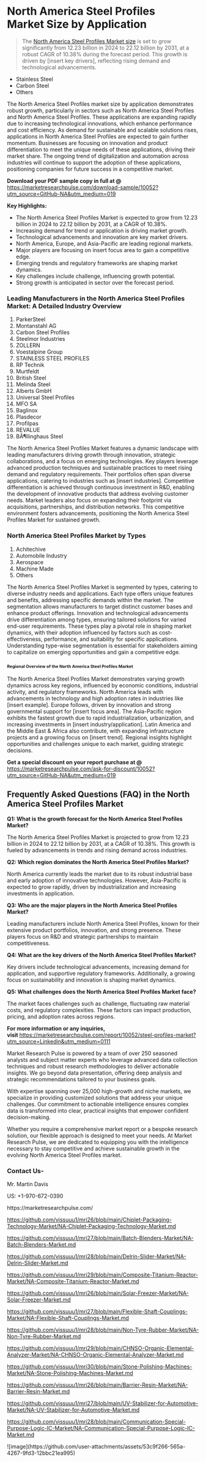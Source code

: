<h1>North America Steel Profiles Market&nbsp;Size by Application</h1><blockquote><p>The <a href="https://marketresearchpulse.com/download-sample/10052?utm_source=GitHub-NA&amp;utm_medium=019">North America Steel Profiles Market size</a> is set to grow significantly from 12.23 billion in 2024 to 22.12 billion by 2031, at a robust CAGR of 10.38% during the forecast period. This growth is driven by [insert key drivers], reflecting rising demand and technological advancements.</p></blockquote><ul><li>Stainless Steel<li> Carbon Steel<li> Others</li></ul><p>The North America Steel Profiles market size by application demonstrates robust growth, particularly in sectors such as North America Steel Profiles and North America Steel Profiles. These applications are expanding rapidly due to increasing technological innovations, which enhance performance and cost efficiency. As demand for sustainable and scalable solutions rises, applications in North America Steel Profiles are expected to gain further momentum. Businesses are focusing on innovation and product differentiation to meet the unique needs of these applications, driving their market share. The ongoing trend of digitalization and automation across industries will continue to support the adoption of these applications, positioning companies for future success in a competitive market.</p><p><strong>Download your PDF sample copy in full at @ </strong><a href="https://marketresearchpulse.com/download-sample/10052?utm_source=GitHub-NA&amp;utm_medium=019">https://marketresearchpulse.com/download-sample/10052?utm_source=GitHub-NA&amp;utm_medium=019</a></p><p><strong>Key Highlights: </strong></p><ul><li>The North America Steel Profiles Market is expected to grow from 12.23 billion in 2024 to 22.12 billion by 2031, at a CAGR of 10.38%.</li><li>Increasing demand for trend or application is driving market growth.</li><li>Technological advancements and innovation are key market drivers.</li><li>North America, Europe, and Asia-Pacific are leading regional markets.</li><li>Major players are focusing on insert focus area to gain a competitive edge.</li><li>Emerging trends and regulatory frameworks are shaping market dynamics.</li><li>Key challenges include challenge, influencing growth potential.</li><li>Strong growth is anticipated in sector over the forecast period.</li></ul><h3>Leading Manufacturers in the North America Steel Profiles Market: A Detailed Industry Overview</h3><ol><li>ParkerSteel</li><li>Montanstahl AG</li><li>Carbon Steel Profiles</li><li>Steelmor Industries</li><li>ZOLLERN</li><li>Voestalpine Group</li><li>STAINLESS STEEL PROFILES</li><li>RP Technik</li><li>Murtfeldt</li><li>British Steel</li><li>Melinda Steel</li><li>Alberts GmbH</li><li>Universal Steel Profiles</li><li>MFO SA</li><li>Baglinox</li><li>Plasdecor</li><li>Profilpas</li><li>REVALUE</li><li>BÃ¶llinghaus Steel</li></ol><div class="flex max-w-full flex-col flex-grow"><div class="min-h-8 text-message flex w-full flex-col items-end gap-2 whitespace-normal break-words [.text-message+&amp;]:mt-5" dir="auto" data-message-author-role="assistant" data-message-id="fd8432e4-4910-450d-b182-61b7bfb0a01f" data-message-model-slug="gpt-4o"><div class="flex w-full flex-col gap-1 empty:hidden first:pt-[3px]"><div class="markdown prose w-full break-words dark:prose-invert light"><p>The North America Steel Profiles Market features a dynamic landscape with leading manufacturers driving growth through innovation, strategic collaborations, and a focus on emerging technologies. Key players leverage advanced production techniques and sustainable practices to meet rising demand and regulatory requirements. Their portfolios often span diverse applications, catering to industries such as [insert industries]. Competitive differentiation is achieved through continuous investment in R&amp;D, enabling the development of innovative products that address evolving customer needs. Market leaders also focus on expanding their footprint via acquisitions, partnerships, and distribution networks. This competitive environment fosters advancements, positioning the North America Steel Profiles Market for sustained growth.</p></div></div></div></div><h3>North America Steel Profiles Market by Types</h3><ol><li>Achitechive<li> Automobile Industry<li> Aerospace<li> Machine Made<li> Others</li></ol><div class="flex max-w-full flex-col flex-grow"><div class="min-h-8 text-message flex w-full flex-col items-end gap-2 whitespace-normal break-words [.text-message+&amp;]:mt-5" dir="auto" data-message-author-role="assistant" data-message-id="084470be-0bb7-4664-bddf-5156b4f41249" data-message-model-slug="gpt-4o-mini"><div class="flex w-full flex-col gap-1 empty:hidden first:pt-[3px]"><div class="markdown prose w-full break-words dark:prose-invert light"><p>The North America Steel Profiles Market is segmented by types, catering to diverse industry needs and applications. Each type offers unique features and benefits, addressing specific demands within the market. The segmentation allows manufacturers to target distinct customer bases and enhance product offerings. Innovation and technological advancements drive differentiation among types, ensuring tailored solutions for varied end-user requirements. These types play a pivotal role in shaping market dynamics, with their adoption influenced by factors such as cost-effectiveness, performance, and suitability for specific applications. Understanding type-wise segmentation is essential for stakeholders aiming to capitalize on emerging opportunities and gain a competitive edge.</p></div></div></div></div><h3><span style="font-size: 11px;">Regional Overview of the North America Steel Profiles Market</span></h3><div class="flex max-w-full flex-col flex-grow"><div class="min-h-8 text-message flex w-full flex-col items-end gap-2 whitespace-normal break-words [.text-message+&amp;]:mt-5" dir="auto" data-message-author-role="assistant" data-message-id="e9038762-ce64-4e30-91c9-9bd413514231" data-message-model-slug="gpt-4o-mini"><div class="flex w-full flex-col gap-1 empty:hidden first:pt-[3px]"><div class="markdown prose w-full break-words dark:prose-invert light"><p>The North America Steel Profiles Market demonstrates varying growth dynamics across key regions, influenced by economic conditions, industrial activity, and regulatory frameworks. North America leads with advancements in technology and high adoption rates in industries like [insert example]. Europe follows, driven by innovation and strong governmental support for [insert focus area]. The Asia-Pacific region exhibits the fastest growth due to rapid industrialization, urbanization, and increasing investments in [insert industry/application]. Latin America and the Middle East &amp; Africa also contribute, with expanding infrastructure projects and a growing focus on [insert trend]. Regional insights highlight opportunities and challenges unique to each market, guiding strategic decisions.</p></div></div></div></div><p><strong>Get a special discount on your report purchase at @ </strong><a href="https://marketresearchpulse.com/ask-for-discount/10052?utm_source=GitHub-NA&amp;utm_medium=019">https://marketresearchpulse.com/ask-for-discount/10052?utm_source=GitHub-NA&amp;utm_medium=019</a></p><h2>Frequently Asked Questions (FAQ) in the North America Steel Profiles Market</h2><p><strong>Q1: What is the growth forecast for the North America Steel Profiles Market?</strong></p><p>The North America Steel Profiles Market is projected to grow from 12.23 billion in 2024 to 22.12 billion by 2031, at a CAGR of 10.38%. This growth is fueled by advancements in trends and rising demand across industries.</p><p><strong>Q2: Which region dominates the North America Steel Profiles Market?</strong></p><p>North America currently leads the market due to its robust industrial base and early adoption of innovative technologies. However, Asia-Pacific is expected to grow rapidly, driven by industrialization and increasing investments in application.</p><p><strong>Q3: Who are the major players in the North America Steel Profiles Market?</strong></p><p>Leading manufacturers include North America Steel Profiles, known for their extensive product portfolios, innovation, and strong presence. These players focus on R&amp;D and strategic partnerships to maintain competitiveness.</p><p><strong>Q4: What are the key drivers of the North America Steel Profiles Market?</strong></p><p>Key drivers include technological advancements, increasing demand for application, and supportive regulatory frameworks. Additionally, a growing focus on sustainability and innovation is shaping market dynamics.</p><p><strong>Q5: What challenges does the North America Steel Profiles Market face?</strong></p><p>The market faces challenges such as challenge, fluctuating raw material costs, and regulatory complexities. These factors can impact production, pricing, and adoption rates across regions.</p><p><strong>For more information or any inquiries, visit&nbsp;</strong><a href="https://marketresearchpulse.com/report/10052/steel-profiles-market?utm_source=Linkedin&utm_medium=0111">https://marketresearchpulse.com/report/10052/steel-profiles-market?utm_source=Linkedin&utm_medium=0111</a></p><p>Market Research Pulse is powered by a team of over 250 seasoned analysts and subject matter experts who leverage advanced data collection techniques and robust research methodologies to deliver actionable insights. We go beyond data presentation, offering deep analysis and strategic recommendations tailored to your business goals.</p><p>With expertise spanning over 25,000 high-growth and niche markets, we specialize in providing customized solutions that address your unique challenges. Our commitment to actionable intelligence ensures complex data is transformed into clear, practical insights that empower confident decision-making.</p><p>Whether you require a comprehensive market report or a bespoke research solution, our flexible approach is designed to meet your needs. At Market Research Pulse, we are dedicated to equipping you with the intelligence necessary to stay competitive and achieve sustainable growth in the evolving North America Steel Profiles market.</p><h3><strong>Contact Us-</strong></h3><p>Mr. Martin Davis</p><p>US: +1-970-672-0390</p><p>https://marketresearchpulse.com/</p><p><a href="https://github.com/vissuuu1/mri26/blob/main/Chiplet-Packaging-Technology-Market/NA-Chiplet-Packaging-Technology-Market.md">https://github.com/vissuuu1/mri26/blob/main/Chiplet-Packaging-Technology-Market/NA-Chiplet-Packaging-Technology-Market.md</a></p><p><a href="https://github.com/vissuuu1/mri27/blob/main/Batch-Blenders-Market/NA-Batch-Blenders-Market.md">https://github.com/vissuuu1/mri27/blob/main/Batch-Blenders-Market/NA-Batch-Blenders-Market.md</a></p><p><a href="https://github.com/vissuuu1/mri28/blob/main/Delrin-Slider-Market/NA-Delrin-Slider-Market.md">https://github.com/vissuuu1/mri28/blob/main/Delrin-Slider-Market/NA-Delrin-Slider-Market.md</a></p><p><a href="https://github.com/vissuuu1/mri29/blob/main/Composite-Titanium-Reactor-Market/NA-Composite-Titanium-Reactor-Market.md">https://github.com/vissuuu1/mri29/blob/main/Composite-Titanium-Reactor-Market/NA-Composite-Titanium-Reactor-Market.md</a></p><p><a href="https://github.com/vissuuu1/mri26/blob/main/Solar-Freezer-Market/NA-Solar-Freezer-Market.md">https://github.com/vissuuu1/mri26/blob/main/Solar-Freezer-Market/NA-Solar-Freezer-Market.md</a></p><p><a href="https://github.com/vissuuu1/mri27/blob/main/Flexible-Shaft-Couplings-Market/NA-Flexible-Shaft-Couplings-Market.md">https://github.com/vissuuu1/mri27/blob/main/Flexible-Shaft-Couplings-Market/NA-Flexible-Shaft-Couplings-Market.md</a></p><p><a href="https://github.com/vissuuu1/mri28/blob/main/Non-Tyre-Rubber-Market/NA-Non-Tyre-Rubber-Market.md">https://github.com/vissuuu1/mri28/blob/main/Non-Tyre-Rubber-Market/NA-Non-Tyre-Rubber-Market.md</a></p><p><a href="https://github.com/vissuuu1/mri29/blob/main/CHNSO-Organic-Elemental-Analyzer-Market/NA-CHNSO-Organic-Elemental-Analyzer-Market.md">https://github.com/vissuuu1/mri29/blob/main/CHNSO-Organic-Elemental-Analyzer-Market/NA-CHNSO-Organic-Elemental-Analyzer-Market.md</a></p><p><a href="https://github.com/vissuuu1/mri30/blob/main/Stone-Polishing-Machines-Market/NA-Stone-Polishing-Machines-Market.md">https://github.com/vissuuu1/mri30/blob/main/Stone-Polishing-Machines-Market/NA-Stone-Polishing-Machines-Market.md</a></p><p><a href="https://github.com/vissuuu1/mri26/blob/main/Barrier-Resin-Market/NA-Barrier-Resin-Market.md">https://github.com/vissuuu1/mri26/blob/main/Barrier-Resin-Market/NA-Barrier-Resin-Market.md</a></p><p><a href="https://github.com/vissuuu1/mri27/blob/main/UV-Stabilizer-for-Automotive-Market/NA-UV-Stabilizer-for-Automotive-Market.md">https://github.com/vissuuu1/mri27/blob/main/UV-Stabilizer-for-Automotive-Market/NA-UV-Stabilizer-for-Automotive-Market.md</a></p><p><a href="https://github.com/vissuuu1/mri28/blob/main/Communication-Special-Purpose-Logic-IC-Market/NA-Communication-Special-Purpose-Logic-IC-Market.md">https://github.com/vissuuu1/mri28/blob/main/Communication-Special-Purpose-Logic-IC-Market/NA-Communication-Special-Purpose-Logic-IC-Market.md</a></p>
![image](https://github.com/user-attachments/assets/53c9f266-565a-4267-9fd3-12bbc21ea995)
